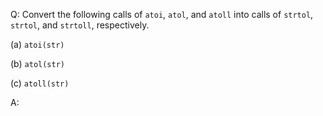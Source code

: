 Q: Convert the following calls of `atoi`, `atol`, and `atoll` into calls of
`strtol`, `strtol`, and `strtoll`, respectively.

(a) `atoi(str)`

(b) `atol(str)`

(c) `atoll(str)`

A:
